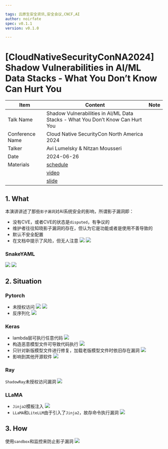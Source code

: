 ```yaml
---

tags: 云原生安全资讯,安全会议,CNCF,AI
author: noirfate
spec: v0.1.1
version: v0.1.0

---
```


# [CloudNativeSecurityConNA2024] Shadow Vulnerabilities in AI/ML Data Stacks - What You Don’t Know Can Hurt You

| Item            | Content        | Note     |
|-----------------|----------------|----------|
| Talk Name   | Shadow Vulnerabilities in AI/ML Data Stacks - What You Don’t Know Can Hurt You |
| Conference Name | Cloud Native SecurityCon North America 2024 |
| Talker          |  Avi Lumelsky & Nitzan Mousseri  |
| Date            | 2024-06-26 |
| Materials       | [schedule](https://cloudnativesecurityconna24.sched.com/event/1dCTo/shadow-vulnerabilities-in-aiml-data-stacks-what-you-dont-know-can-hurt-you-avi-lumelsky-nitzan-mousseri-oligo-security)   |
|                 | [video](https://youtu.be/MxbWDj0qap8)      |
|                 | [slide](https://static.sched.com/hosted_files/cloudnativesecurityconna24/31/Shadow%20Vulnerabilities%20in%20AI.pdf)      |

## 1. What
本演讲讲述了那些`影子漏洞`对AI系统安全的影响，所谓影子漏洞即：
- 没有CVE，或者CVE的状态是`disputed`，有争议的
- 维护者往往知晓影子漏洞的存在，但认为它是功能或者是使用不善导致的
- 默认不安全配置
- 在文档中提示了风险，但无人注意
![](./image/2024-12-26/shadowvul.png)
![](./image/2024-12-26/shadowvul_doc.png)

### SnakeYAML
![](./image/2024-12-26/snakeyaml.png)
![](./image/2024-12-26/snakeyaml_res.png)

## 2. Situation
### Pytorch
- 未授权访问
![](./image/2024-12-26/shelltorch.png)
![](./image/2024-12-26/torchserve8081.png)
- 反序列化
![](./image/2024-12-26/torchserve_yaml.png)
### Keras
- lambda层可执行任意代码
![](./image/2024-12-26/keras_lambda.png)
- 构造恶意模型文件可导致代码执行
![](./image/2024-12-26/keras_lambda_poc.png)
- 只针对新版模型文件进行修复，加载老版模型文件时依旧存在漏洞
![](./image/2024-12-26/keras_lambda_down.png)
- 影响到其他开源软件
![](./image/2024-12-26/beam.png)
### Ray
`ShadowRay`未授权访问漏洞
![](./image/2024-12-26/ray.png)
### LLaMA
- `Jinja2`模板注入
![](./image/2024-12-26/jinjia2.png)
- `LLaMA`和`LiteLLM`由于引入了`Jinja2`，故存命令执行漏洞
![](./image/2024-12-26/llama.png)

## 3. How
使用`sandbox`和监控来防止影子漏洞
![](./image/2024-12-26/sandbox.png)
